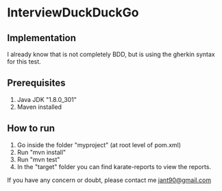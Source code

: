 # InterviewDuckDuckGo

## Implementation
I already know that is not completely BDD, but is using the gherkin syntax for this test.

## Prerequisites
1. Java JDK "1.8.0_301"
2. Maven installed

## How to run
1. Go inside the folder "myproject" (at root level of pom.xml)
2. Run "mvn install"
3. Run "mvn test"
4. In the "target" folder you can find karate-reports to view the reports.

If you have any concern or doubt, please contact me jant90@gmail.com
